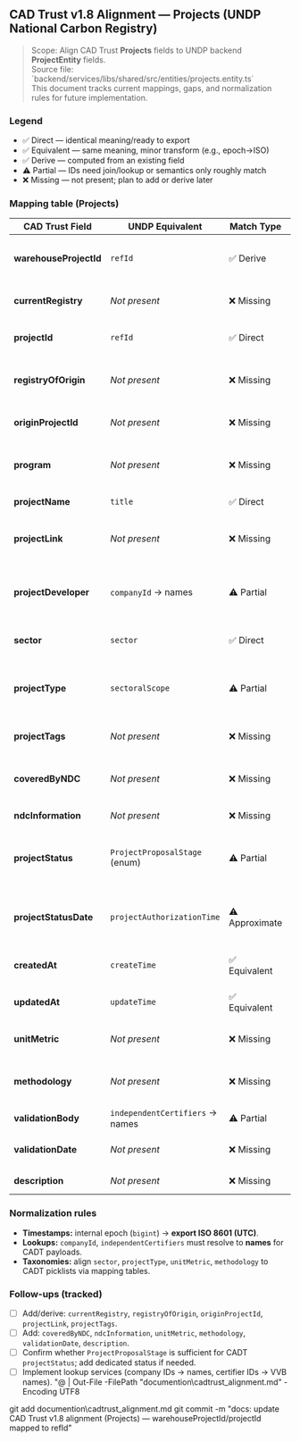 
## CAD Trust v1.8 Alignment — **Projects** (UNDP National Carbon Registry)

> Scope: Align CAD Trust **Projects** fields to UNDP backend **ProjectEntity** fields.  
> Source file: \`backend/services/libs/shared/src/entities/projects.entity.ts\`  
> This document tracks current mappings, gaps, and normalization rules for future implementation.

### Legend
- ✅ Direct — identical meaning/ready to export
- ✅ Equivalent — same meaning, minor transform (e.g., epoch→ISO)
- ✅ Derive — computed from an existing field
- ⚠️ Partial — IDs need join/lookup or semantics only roughly match
- ❌ Missing — not present; plan to add or derive later

### Mapping table (Projects)

| CAD Trust Field | UNDP Equivalent | Match Type | Notes |
|---|---|---|---|
| **warehouseProjectId** | `refId` | ✅ Derive | Derive from `refId` (acts as CADT warehouse/global ID). |
| **currentRegistry** | *Not present* | ❌ Missing | Add/derive from tenant/registry config. |
| **projectId** | `refId` | ✅ Direct | Hosting registry’s visible ID for the project. |
| **registryOfOrigin** | *Not present* | ❌ Missing | Optional in CADT; origin/previous registry if migrated. |
| **originProjectId** | *Not present* | ❌ Missing | Optional; project ID in the origin registry. |
| **program** | *Not present* | ❌ Missing | Optional; categorize into a higher-level program if used. |
| **projectName** | `title` | ✅ Direct | Public name of the project. |
| **projectLink** | *Not present* | ❌ Missing | Add URL to public project page (frontend or docs). |
| **projectDeveloper** | `companyId` → names | ⚠️ Partial | Resolve numeric IDs to organization names via lookup/join. |
| **sector** | `sector` | ✅ Direct | Ensure values align with CADT sector picklist. |
| **projectType** | `sectoralScope` | ⚠️ Partial | Overlapping semantics; confirm taxonomy alignment. |
| **projectTags** | *Not present* | ❌ Missing | Optional; free-text tags for searchability. |
| **coveredByNDC** | *Not present* | ❌ Missing | Could be derived from Article 6/authorization logic later. |
| **ndcInformation** | *Not present* | ❌ Missing | Optional explanatory text. |
| **projectStatus** | `ProjectProposalStage` (enum) | ⚠️ Partial | Proposal stage ≠ full lifecycle; consider separate status later. |
| **projectStatusDate** | `projectAuthorizationTime` | ⚠️ Approximate | Closest timestamp to status change; confirm semantics. |
| **createdAt** | `createTime` | ✅ Equivalent | Convert epoch→ISO 8601 (UTC) for export. |
| **updatedAt** | `updateTime` | ✅ Equivalent | Convert epoch→ISO 8601 (UTC) for export. |
| **unitMetric** | *Not present* | ❌ Missing | Add (e.g., `tCO2e`, `kWh`, `MWh`) if required. |
| **methodology** | *Not present* | ❌ Missing | Add/derive from related tables if captured elsewhere. |
| **validationBody** | `independentCertifiers` → names | ⚠️ Partial | Resolve IDs to VVB names. |
| **validationDate** | *Not present* | ❌ Missing | Add date when validation granted. |
| **description** | *Not present* | ❌ Missing | Add public description text. |

### Normalization rules
- **Timestamps:** internal epoch (`bigint`) → **export ISO 8601 (UTC)**.
- **Lookups:** `companyId`, `independentCertifiers` must resolve to **names** for CADT payloads.
- **Taxonomies:** align `sector`, `projectType`, `unitMetric`, `methodology` to CADT picklists via mapping tables.

### Follow-ups (tracked)
- [ ] Add/derive: `currentRegistry`, `registryOfOrigin`, `originProjectId`, `projectLink`, `projectTags`.
- [ ] Add: `coveredByNDC`, `ndcInformation`, `unitMetric`, `methodology`, `validationDate`, `description`.
- [ ] Confirm whether `ProjectProposalStage` is sufficient for CADT `projectStatus`; add dedicated status if needed.
- [ ] Implement lookup services (company IDs → names, certifier IDs → VVB names).
"@ | Out-File -FilePath "documention\cadtrust_alignment.md" -Encoding UTF8

git add documention\cadtrust_alignment.md
git commit -m "docs: update CAD Trust v1.8 alignment (Projects) — warehouseProjectId/projectId mapped to refId"
